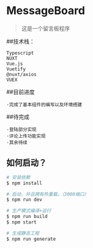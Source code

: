 # MessageBoard

> 这是一个留言板程序

##技术栈：
```
Typescript
NUXT
Vue.js
Vuetify
@nuxt/axios 
VUEX
```

##目前进度
```
·完成了基本组件的编写以及环境搭建
```

##待完成
```
·登陆部分实现
·评论上传功能实现
·其余待续
```

## 如何启动？

``` bash
# 安装依赖
$ npm install

# 启动，并且拥有热重载。（3000端口）
$ npm run dev

# 生产模式编译+运行
$ npm run build
$ npm start

# 生成静态工程
$ npm run generate
```

